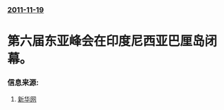 ### [2011-11-19](/news/2011/11/19/index.md)

##### 
# 第六届东亚峰会在印度尼西亚巴厘岛闭幕。




### 信息来源:

1. [新华网](http://news.xinhuanet.com/world/2011-11/19/c_111180108.htm)
